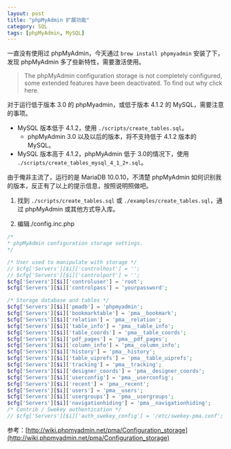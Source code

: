 ```yaml
---
layout: post
title: "phpMyAdmin 扩展功能"
category: SQL
tags: [phpMyAdmin, MySQL]
---
```


一直没有使用过 phpMyAdmin，今天通过 `brew install phpmyadmin` 安装了下，发现 phpMyAdmin 多了些新特性，需要激活使用。

>The phpMyAdmin configuration storage is not completely configured, some extended features have been deactivated. To find out why click here.

对于运行低于版本 3.0 的 phpMyadmin，或低于版本 4.1.2 的 MySQL，需要注意的事项。

<!-- more -->

- MySQL 版本低于 4.1.2，使用 `./scripts/create_tables.sql`。
    - phpMyAdmin 3.0 以及以后的版本，将不支持低于 4.1.2 版本的 MySQL。
- MySQL 版本高于 4.1.2，phpMyAdmin 低于 3.0的情况下，使用 `./scripts/create_tables_mysql_4_1_2+.sql`。

由于俺非主流了，运行的是 MariaDB 10.0.10，不清楚 phpMyAdmin 如何识别我的版本，反正有了以上的提示信息，按照说明照做吧。

1. 找到 `./scripts/create_tables.sql` 或 `./examples/create_tables.sql`，通过 phpMyAdmin 或其他方式导入库。

2. 编辑./config.inc.php

```php
/*
* phpMyAdmin configuration storage settings.
*/

/* User used to manipulate with storage */
// $cfg['Servers'][$i]['controlhost'] = '';
// $cfg['Servers'][$i]['controlport'] = '';
$cfg['Servers'][$i]['controluser'] = 'root';
$cfg['Servers'][$i]['controlpass'] = 'yourpassword';

/* Storage database and tables */
$cfg['Servers'][$i]['pmadb'] = 'phpmyadmin';
$cfg['Servers'][$i]['bookmarktable'] = 'pma__bookmark';
$cfg['Servers'][$i]['relation'] = 'pma__relation';
$cfg['Servers'][$i]['table_info'] = 'pma__table_info';
$cfg['Servers'][$i]['table_coords'] = 'pma__table_coords';
$cfg['Servers'][$i]['pdf_pages'] = 'pma__pdf_pages';
$cfg['Servers'][$i]['column_info'] = 'pma__column_info';
$cfg['Servers'][$i]['history'] = 'pma__history';
$cfg['Servers'][$i]['table_uiprefs'] = 'pma__table_uiprefs';
$cfg['Servers'][$i]['tracking'] = 'pma__tracking';
$cfg['Servers'][$i]['designer_coords'] = 'pma__designer_coords';
$cfg['Servers'][$i]['userconfig'] = 'pma__userconfig';
$cfg['Servers'][$i]['recent'] = 'pma__recent';
$cfg['Servers'][$i]['users'] = 'pma__users';
$cfg['Servers'][$i]['usergroups'] = 'pma__usergroups';
$cfg['Servers'][$i]['navigationhiding'] = 'pma__navigationhiding';
/* Contrib / Swekey authentication */
// $cfg['Servers'][$i]['auth_swekey_config'] = '/etc/swekey-pma.conf';
```

参考：[http://wiki.phpmyadmin.net/pma/Configuration_storage](http://wiki.phpmyadmin.net/pma/Configuration_storage)

